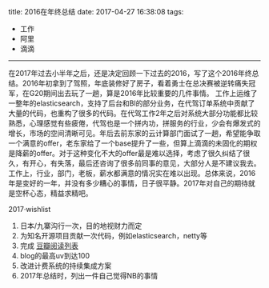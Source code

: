 title: 2016在年终总结
date: 2017-04-27 16:38:08
tags:
- 工作
- 阿里
- 滴滴

---

在2017年过去小半年之后，还是决定回顾一下过去的2016，写了这个2016年终总结。2016年初拿到了驾照，年底装修好了房子，看着勇士在总决赛被逆转痛失冠军，在G20期间出去玩了一趟，算是2016年比较重要的几件事情。 工作上运维了一整年的elasticsearch，支持了后台和BI的部分业务，在代驾订单系统中贡献了大量的代码，也重构了很多的代码。在代驾工作2年之后对系统大部分功能都比较熟悉，心理感觉有些疲倦，代驾也是一个拼内功，拼服务的行业，少会有爆发式的增长，市场的空间清晰可见。年后去前东家的云计算部门面试了一趟，希望能争取一个满意的offer，老东家给了一个base提升了一些，但算上滴滴的未固化的期权是降薪的offer。对于这种变化不大的offer最是难以选择，考虑了很久纠结了很久，有开心，有失落，最后还咨询了很多前同事的意见，大部分人是不建议我去。 工作上，行业，部门，老板，薪水都满意的情况实在难以出现。总体来说，2016年是变好的一年，并没有多少糟心的事情，日子很平静。2017年对自己的期待就是空杯心态，精益求精吧。

2017·wishlist
1. 日本/九寨沟行一次，目的地视财力而定
2. 为知名开源项目贡献一次代码，例如elasticsearch，netty等
3. 完成 [豆瓣阅读列表](http://book.douban.com/people/49806902/wish)
4. blog的最高uv到达100
5. 改进计费系统的持续集成方案
6. 2017年总结时，列出一件自己觉得NB的事情